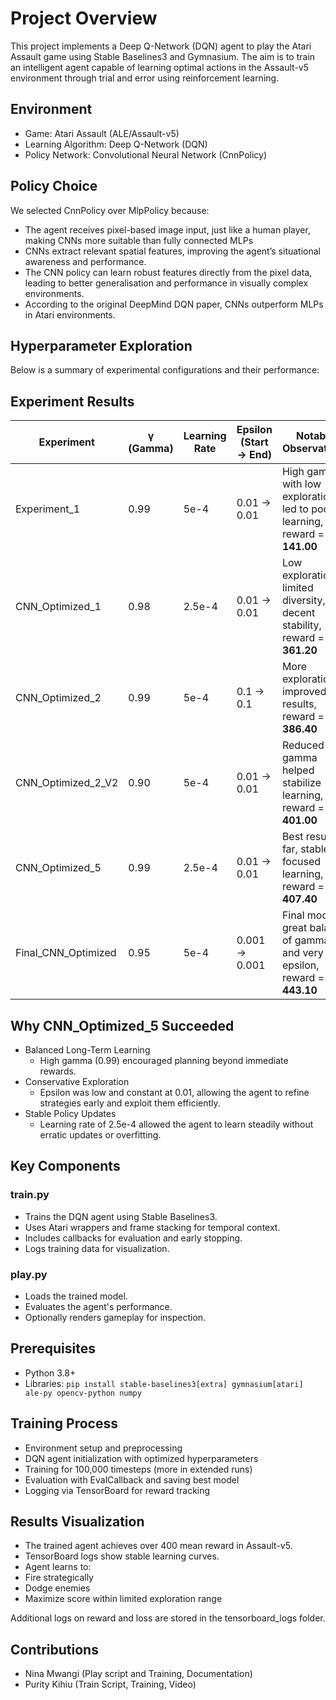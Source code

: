 # Project Overview

This project implements a Deep Q-Network (DQN) agent to play the Atari Assault game using Stable Baselines3 and Gymnasium. The aim is to train an intelligent agent capable of learning optimal actions in the Assault-v5 environment through trial and error using reinforcement learning.

## Environment

- Game: Atari Assault (ALE/Assault-v5)
- Learning Algorithm: Deep Q-Network (DQN)
- Policy Network: Convolutional Neural Network (CnnPolicy)

## Policy Choice

We selected CnnPolicy over MlpPolicy because:

- The agent receives pixel-based image input, just like a human player, making CNNs more suitable than fully connected MLPs
- CNNs extract relevant spatial features, improving the agent’s situational awareness and performance.
- The CNN policy can learn robust features directly from the pixel data, leading to better generalisation and performance in visually complex environments.
- According to the original DeepMind DQN paper, CNNs outperform MLPs in Atari environments.

##  Hyperparameter Exploration

Below is a summary of experimental configurations and their performance:
## Experiment Results
| Experiment            | γ (Gamma) | Learning Rate | Epsilon (Start → End) | Notable Observations                                                          | Contributors |
| --------------------- | --------- | ------------- | --------------------- | ----------------------------------------------------------------------------- | ------------ |
| Experiment\_1         | 0.99      | 5e-4          | 0.01 → 0.01           | High gamma with low exploration led to poor learning, reward = **141.00**     | Purity       |
| CNN\_Optimized\_1     | 0.98      | 2.5e-4        | 0.01 → 0.01           | Low exploration limited diversity, decent stability, reward = **361.20**      | Nina         |
| CNN\_Optimized\_2     | 0.99      | 5e-4          | 0.1 → 0.1             | More exploration improved results, reward = **386.40**                        | Nina         |
| CNN\_Optimized\_2\_V2 | 0.90      | 5e-4          | 0.01 → 0.01           | Reduced gamma helped stabilize learning, reward = **401.00**                  | Purity       |
| CNN\_Optimized\_5     | 0.99      | 2.5e-4        | 0.01 → 0.01           | Best result so far, stable + focused learning, reward = **407.40**            | Nina         |
| Final\_CNN\_Optimized | 0.95      | 5e-4          | 0.001 → 0.001         | Final model: great balance of gamma and very low epsilon, reward = **443.10** | Purity       |


## Why CNN_Optimized_5 Succeeded

- Balanced Long-Term Learning
  - High gamma (0.99) encouraged planning beyond immediate rewards.
- Conservative Exploration
  - Epsilon was low and constant at 0.01, allowing the agent to refine strategies early and exploit them efficiently.
- Stable Policy Updates
  - Learning rate of 2.5e-4 allowed the agent to learn steadily without erratic updates or overfitting.

## Key Components

### train.py
- Trains the DQN agent using Stable Baselines3.
- Uses Atari wrappers and frame stacking for temporal context.
- Includes callbacks for evaluation and early stopping.
- Logs training data for visualization.
### play.py
- Loads the trained model.
- Evaluates the agent's performance.
- Optionally renders gameplay for inspection.

## Prerequisites

- Python 3.8+
- Libraries:
`pip install stable-baselines3[extra] gymnasium[atari] ale-py opencv-python numpy`

## Training Process

- Environment setup and preprocessing
- DQN agent initialization with optimized hyperparameters
- Training for 100,000 timesteps (more in extended runs)
- Evaluation with EvalCallback and saving best model
- Logging via TensorBoard for reward tracking

## Results Visualization
- The trained agent achieves over 400 mean reward in Assault-v5.
- TensorBoard logs show stable learning curves.
- Agent learns to:
- Fire strategically
- Dodge enemies
- Maximize score within limited exploration range

Additional logs on reward and loss are stored in the tensorboard_logs folder.

## Contributions

- Nina Mwangi (Play script and Training, Documentation)
- Purity Kihiu (Train Script, Training, Video)
